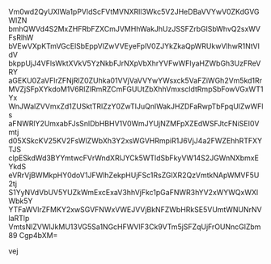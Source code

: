 Vm0wd2QyUXlWa1pPVldScFVtMVNXRll3Wkc5V2JHeDBaVVYwV0ZKdGVGWlZN
bmhQWVd4S2MxZHFRbFZXCmJVMHhWakJhUzJSSFZrbGlSbWhvQ2sxWVFsRlhW
bVEwVXpKTmVGcElSbEppVlZwVVEyeFplV0ZJYkZkaQpWRUkwVlhwR1NtVldV
bkppUjJ4VFlsWktXVkV5YzNkbFJrNXpVbXhrYVFwWFIyaHZWbGh3UzFReVRY
aGEKU0ZaVFlrZFNjRlZ0ZUhka01VVjVaVVYwYWsxck5VaFZiWGh2Vm5kd1Rr
MVZjSFpXYkdoM1V6RlZlRmRZCmFGUUtZbXhhVmxscldtRmpSbFowVGxWT1Yx
WnJWalZVVmxZd1ZUSktTRlZzY0ZwTlJuQnlWakJHZDFaRwpTbFpqUlZwWFls
aFNWRlY2UmxabFJsSnlDbHBHV1V0WmJYUjNZMFpXZEdWSFJtcFNiSEI0Vmtj
d05XSkcKV25KV2FsWlZWbXh3Y2xsWGVHRmpiR1J6VjJ4a2FWZEhhRTFXYTJS
clpESkdWd3BYYmtwcFVrWndXRlJYCk5WTldSbFkyVW14S2JGWnNXbmxEYkdS
eVRrVjBWMkpHY0doV1JFWlhZekpHUjFSc1RsZGlXR2QzVmtkNApWMVF5U2tj
S1YyNVdVbUV5YUZkWmExcExaV3hhVjFkc1pGaFNWR3hYV2xWYWQxWXlWbk5Y
YTFaWVlrZFMKY2xwSGVFNWxVWEJVVjBkNFZWbHRkSE5VUmtWNUNrNVlaRTlp
VmtsNlZVWlJkMU13VG5Sa1NGcHFWVlF3Ck9VTm5jSFZqUjFrOUNncGlZbm89
Cgp4bXM=

vej